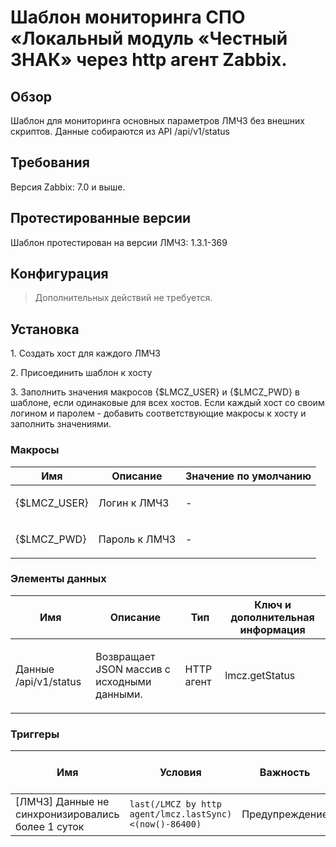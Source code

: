 # Шаблон мониторинга СПО «Локальный модуль «Честный ЗНАК» через http агент Zabbix.

## Обзор

Шаблон для мониторинга основных параметров ЛМЧЗ без внешних скриптов.
Данные собираются из API /api/v1/status 

## Требования

Версия Zabbix: 7.0 и выше.

## Протестированные версии

Шаблон протестирован на версии ЛМЧЗ:
1.3.1-369

## Конфигурация

> Дополнительных действий не требуется.

## Установка

1\. Создать хост для каждого ЛМЧЗ

2\. Присоединить шаблон к хосту

3\. Заполнить значения макросов {$LMCZ_USER} и {$LMCZ_PWD} в шаблоне, если одинаковые для всех хостов. Если каждый хост со своим логином и паролем - добавить соответствующие макросы к хосту и заполнить значениями.



### Макросы

|Имя|Описание|Значение по умолчанию|
|----|-----------|-------|
|{$LMCZ_USER}|Логин к ЛМЧЗ|<p>-</p>|
|{$LMCZ_PWD}|Пароль к ЛМЧЗ|<p>-</p>|

### Элементы данных

|Имя|Описание|Тип|Ключ и дополнительная информация|
|----|-----------------------|-------|----------------|
|Данные /api/v1/status|<p>Возвращает JSON массив с исходными данными.</p>|HTTP агент|lmcz.getStatus |

### Триггеры

|Имя|Условия|Важность|Зависимости и дополнительная информация|
|--------------|---------------------------|--------|----------------|
|[ЛМЧЗ] Данные не синхронизировались более 1 суток|`last(/LMCZ by http agent/lmcz.lastSync)<(now()-86400)`|Предупреждение||

